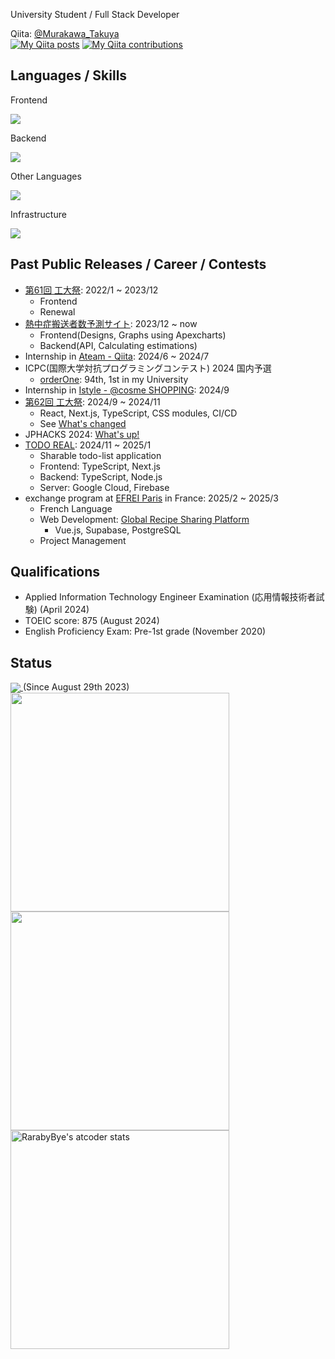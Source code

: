 University Student / Full Stack Developer

Qiita: [@Murakawa_Takuya](https://qiita.com/Murakawa_Takuya)  
[![My Qiita posts](https://qiita-badge.apiapi.app/s/Murakawa_Takuya/posts.svg)](http://qiita.com/Murakawa_Takuya)
[![My Qiita contributions](https://qiita-badge.apiapi.app/s/Murakawa_Takuya/contributions.svg)](http://qiita.com/Murakawa_Takuya)

<h2>Languages / Skills</h2>
<p>Frontend</p>
<a href="https://skillicons.dev">
  <img src="https://skillicons.dev/icons?i=react,next,js,ts,vue,scss" />
</a>
<p>Backend</p>
<a href="https://skillicons.dev">
  <img src="https://skillicons.dev/icons?i=nodejs,spring,php,postgres,mysql" />
</a>
<p>Other Languages</p>
<a href="https://skillicons.dev">
  <img src="https://skillicons.dev/icons?i=c,cpp,java,py" />
</a>
<p>Infrastructure</p>
<a href="https://skillicons.dev">
  <img src="https://skillicons.dev/icons?i=githubactions,vercel,supabase,firebase,gcp" />
</a>

<h2>Past Public Releases / Career / Contests</h2>
<ul>
  <li>
    <a href="https://koudaisai.com/61st/">第61回 工大祭</a>: 2022/1 ~ 2023/12
    <ul>
      <li>Frontend</li>
      <li>Renewal</li>
    </ul>
  </li>
  <li>
    <a href="https://heatstroke.jp/">熱中症搬送者数予測サイト</a>: 2023/12 ~ now
    <ul>
      <li>Frontend(Designs, Graphs using Apexcharts)</li>
      <li>Backend(API, Calculating estimations)</li>
    </ul>
  </li>
  <li>
    Internship in <a href="https://qiita.com/">Ateam - Qiita</a>: 2024/6 ~ 2024/7
  </li>
  <li>
    ICPC(国際大学対抗プログラミングコンテスト) 2024 国内予選
    <ul>
      <li><a href="https://icpc.iisf.or.jp/2024-yokohama/domestic/icpc-2024-result/">orderOne</a>: 94th, 1st in my University</li>
    </ul>
  </li>
  <li>
    Internship in <a href="https://www.cosme.com/">Istyle - @cosme SHOPPING</a>: 2024/9
  </li>
  <li>
    <a href="https://62nd.koudaisai.com/">第62回 工大祭</a>: 2024/9 ~ 2024/11
    <ul>
      <li>React, Next.js, TypeScript, CSS modules, CI/CD</li>
      <li>See <a href="https://62nd.koudaisai.com/whats-new/">What's changed</a></li>
    </ul>
  </li>
  <li>
    JPHACKS 2024: <a href="https://github.com/jphacks/ng_2408">What's up!</a>
  </li>
  <li>
    <a href="https://github.com/MurakawaTakuya/todo-real">TODO REAL</a>: 2024/11 ~ 2025/1
    <ul>
      <li>Sharable todo-list application</li>
      <li>Frontend: TypeScript, Next.js</li>
      <li>Backend: TypeScript, Node.js</li>
      <li>Server: Google Cloud, Firebase</li>
    </ul>
  </li>
  <li>
    exchange program at <a href="https://eng.efrei.fr/">EFREI Paris</a> in France: 2025/2 ~ 2025/3
    <ul>
      <li>French Language</li>
      <li>
        Web Development: <a href="https://github.com/MurakawaTakuya/Global-Recipe-Sharing-Platform">Global Recipe Sharing Platform</a>
      <ul>
        <li>Vue.js, Supabase, PostgreSQL</li>
      </ul>
      </li>
      <li>Project Management</li>
    </ul>
  </li>
  
</ul>

<h2>Qualifications</h2>
<ul>
  <li>Applied Information Technology Engineer Examination (応用情報技術者試験) (April 2024)</li>
  <li>TOEIC score: 875 (August 2024)</li>
  <li>English Proficiency Exam: Pre-1st grade (November 2020)</li>
</ul>

<h2>Status</h2>
<a href="https://wakatime.com/@MurakawaTakuya">
  <img align="center" src="https://wakatime.com/badge/user/4fc8088f-5a18-4f4b-99be-28a739b8cc1c.svg" />
</a>
(Since August 29th 2023)
<br>
<a href="https://wakatime.com/@MurakawaTakuya">
  <img align="center" width="350" src="https://github-readme-stats.vercel.app/api/wakatime?username=@MurakawaTakuya&layout=compact" />
</a>
<img align="center" width="350" src="https://github-readme-stats.vercel.app/api/top-langs/?username=MurakawaTakuya&layout=compact" />
<a href="https://atcoder.jp/users/RarabyBye">
  <img width="350" src="https://atcoder-readme-stats.vercel.app/stats/RarabyBye?show_history=15" alt="RarabyBye's atcoder stats" />
</a>
